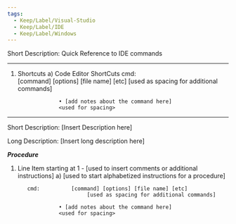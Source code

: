 ```yaml
---
tags:
  - Keep/Label/Visual-Studio
  - Keep/Label/IDE
  - Keep/Label/Windows
---
```



Short Description:    Quick Reference to IDE commands 


___________________________________________________________________________






1) Shortcuts
     a) Code Editor ShortCuts
          cmd:          
                             [command] [options] [file name] [etc]
                             [used as spacing for additional commands]

                    • [add notes about the command here]
                    <used for spacing>
_____________________________________________________________________________







Short Description:    [Insert Description here] 

Long Description: 
          [Insert long description here]

___Procedure___ 

1) Line Item starting at 1 
         - [used to insert comments or additional instructions]
     a) [used to start alphabetized instructions for a procedure]  

          cmd:          [command] [options] [file name] [etc]
                             [used as spacing for additional commands]

                    • [add notes about the command here]
                    <used for spacing>